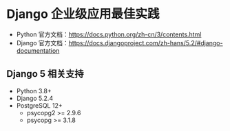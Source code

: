 # Django 企业级应用最佳实践

- Python 官方文档：<https://docs.python.org/zh-cn/3/contents.html>
- Django 官方文档：<https://docs.djangoproject.com/zh-hans/5.2/#django-documentation>

## Django 5 相关支持

- Python 3.8+
- Django 5.2.4
- PostgreSQL 12+
  - psycopg2 >= 2.9.6
  - psycopg >= 3.1.8
